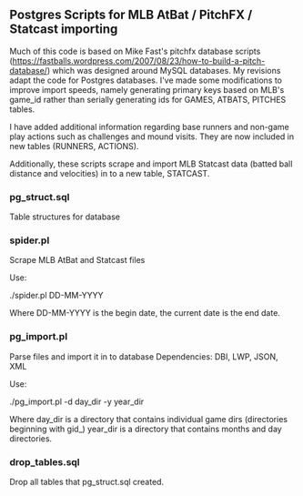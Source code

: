## Postgres Scripts for MLB AtBat / PitchFX / Statcast importing
Much of this code is based on Mike Fast's pitchfx database scripts (https://fastballs.wordpress.com/2007/08/23/how-to-build-a-pitch-database/) which was designed around MySQL databases. My revisions adapt the code for Postgres databases. I've made some modifications to improve import speeds, namely generating primary keys based on MLB's game_id rather than serially generating ids for GAMES, ATBATS, PITCHES tables.

I have added additional information regarding base runners and non-game play actions such as challenges and mound visits. They are now included in new tables (RUNNERS, ACTIONS).

Additionally, these scripts scrape and import MLB Statcast data (batted ball distance and velocities) in to a new table, STATCAST.

### pg_struct.sql
Table structures for database

### spider.pl
Scrape MLB AtBat and Statcast files

Use:

./spider.pl DD-MM-YYYY

Where DD-MM-YYYY is the begin date, the current date is the end date.
### pg_import.pl
Parse files and import it in to database
Dependencies: DBI, LWP, JSON, XML

Use:

./pg_import.pl -d day_dir -y year_dir

Where day_dir is a directory that contains individual game dirs (directories beginning with gid_)
year_dir is a directory that contains months and day directories.

### drop_tables.sql
Drop all tables that pg_struct.sql created.
